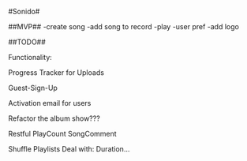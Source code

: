   #Sonido#

##MVP##
-create song
-add song to record
-play
-user pref
-add logo

##TODO##

Functionality:

Progress Tracker for Uploads

Guest-Sign-Up

Activation email for users

Refactor the album show???

Restful PlayCount
SongComment


Shuffle Playlists
Deal with:
Duration...
